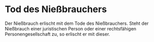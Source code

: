 # Tod des Nießbrauchers

Der Nießbrauch erlischt mit dem Tode des Nießbrauchers. Steht der Nießbrauch einer juristischen Person oder einer rechtsfähigen Personengesellschaft zu, so erlischt er mit dieser.